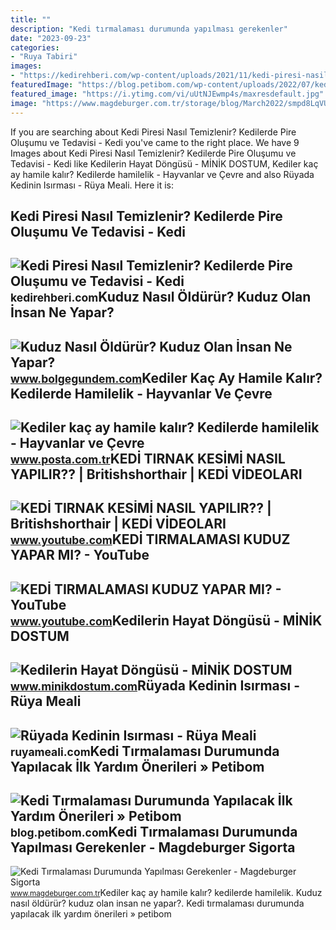 ```yaml
---
title: ""
description: "Kedi tırmalaması durumunda yapılması gerekenler"
date: "2023-09-23"
categories:
- "Ruya Tabiri"
images:
- "https://kedirehberi.com/wp-content/uploads/2021/11/kedi-piresi-nasil-temizlenir.jpg"
featuredImage: "https://blog.petibom.com/wp-content/uploads/2022/07/kedi-tirmalamasi-durumunda-ne-yapilmali.jpg"
featured_image: "https://i.ytimg.com/vi/uUtNJEwmp4s/maxresdefault.jpg"
image: "https://www.magdeburger.com.tr/storage/blog/March2022/smpd8LqVUVkyEyPlTG2O.jpg"
---
```


If you are searching about Kedi Piresi Nasıl Temizlenir? Kedilerde Pire Oluşumu ve Tedavisi - Kedi you've came to the right place. We have 9 Images about Kedi Piresi Nasıl Temizlenir? Kedilerde Pire Oluşumu ve Tedavisi - Kedi like Kedilerin Hayat Döngüsü - MİNİK DOSTUM, Kediler kaç ay hamile kalır? Kedilerde hamilelik - Hayvanlar ve Çevre and also Rüyada Kedinin Isırması - Rüya Meali. Here it is:

Kedi Piresi Nasıl Temizlenir? Kedilerde Pire Oluşumu Ve Tedavisi - Kedi
-----------------------------------------------------------------------

 ![Kedi Piresi Nasıl Temizlenir? Kedilerde Pire Oluşumu ve Tedavisi - Kedi](https://kedirehberi.com/wp-content/uploads/2021/11/kedi-piresi-nasil-temizlenir.jpg) <small>kedirehberi.com</small>Kuduz Nasıl Öldürür? Kuduz Olan İnsan Ne Yapar?
-----------------------------------------------

 ![Kuduz Nasıl Öldürür? Kuduz Olan İnsan Ne Yapar?](https://cdn.bolgegundem.com/d/other/2022/11/10/what-to-do-after-a-dog-bite.jpg) <small>www.bolgegundem.com</small>Kediler Kaç Ay Hamile Kalır? Kedilerde Hamilelik - Hayvanlar Ve Çevre
---------------------------------------------------------------------

 ![Kediler kaç ay hamile kalır? Kedilerde hamilelik - Hayvanlar ve Çevre](https://i3.posta.com.tr/i/posta/75/0x0/617752c745d2a0b2541bf87c.jpg) <small>www.posta.com.tr</small>KEDİ TIRNAK KESİMİ NASIL YAPILIR?? | Britishshorthair | KEDİ VİDEOLARI
----------------------------------------------------------------------

 ![KEDİ TIRNAK KESİMİ NASIL YAPILIR?? | Britishshorthair | KEDİ VİDEOLARI](https://i.ytimg.com/vi/5YUdoyaa1Ng/maxresdefault.jpg) <small>www.youtube.com</small>KEDİ TIRMALAMASI KUDUZ YAPAR MI? - YouTube
------------------------------------------

 ![KEDİ TIRMALAMASI KUDUZ YAPAR MI? - YouTube](https://i.ytimg.com/vi/uUtNJEwmp4s/maxresdefault.jpg) <small>www.youtube.com</small>Kedilerin Hayat Döngüsü - MİNİK DOSTUM
--------------------------------------

 ![Kedilerin Hayat Döngüsü - MİNİK DOSTUM](https://www.minikdostum.com/wp-content/uploads/2013/10/kedi-tirmalamasi-550x341.jpg?x58431) <small>www.minikdostum.com</small>Rüyada Kedinin Isırması - Rüya Meali
------------------------------------

 ![Rüyada Kedinin Isırması - Rüya Meali](http://ruyameali.com/wp-content/uploads/2018/08/kedinin-isirmasi-1140x641.jpg) <small>ruyameali.com</small>Kedi Tırmalaması Durumunda Yapılacak İlk Yardım Önerileri » Petibom
-------------------------------------------------------------------

 ![Kedi Tırmalaması Durumunda Yapılacak İlk Yardım Önerileri » Petibom](https://blog.petibom.com/wp-content/uploads/2022/07/kedi-tirmalamasi-durumunda-ne-yapilmali.jpg) <small>blog.petibom.com</small>Kedi Tırmalaması Durumunda Yapılması Gerekenler - Magdeburger Sigorta
---------------------------------------------------------------------

 ![Kedi Tırmalaması Durumunda Yapılması Gerekenler - Magdeburger Sigorta](https://www.magdeburger.com.tr/storage/blog/March2022/smpd8LqVUVkyEyPlTG2O.jpg) <small>www.magdeburger.com.tr</small>Kediler kaç ay hamile kalır? kedilerde hamilelik. Kuduz nasıl öldürür? kuduz olan i̇nsan ne yapar?. Kedi tırmalaması durumunda yapılacak i̇lk yardım önerileri » petibom

